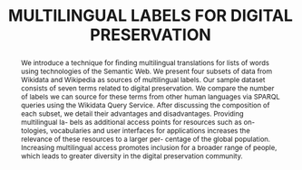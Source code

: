 ---
abstract: We introduce a technique for ﬁnding multilingual translations for lists
  of words using technologies of the Semantic Web. We present four subsets of data
  from Wikidata and Wikipedia as sources of multilingual labels. Our sample dataset
  consists of seven terms related to digital preservation. We compare the number of
  labels we can source for these terms from other human languages via SPARQL queries
  using the Wikidata Query Service. After discussing the composition of each subset,
  we detail their advantages and disadvantages. Providing multilingual la- bels as
  additional access points for resources such as on- tologies, vocabularies and user
  interfaces for applications increases the relevance of these resources to a larger
  per- centage of the global population. Increasing multilingual access promotes inclusion
  for a broader range of people, which leads to greater diversity in the digital preservation
  community.
creators:
- Thronton, Katherine
- Seals-Nutt, Kenneth
date: null
document_url: https://www.ideals.illinois.edu/items/128304/bitstreams/428973/data.pdf
grand_parent: iPRES
institutions: []
keywords:
- wikidata
- semantic web
- multilingual data
- knowledge graph subsets
landing_page_url: https://hdl.handle.net/2142/121100
language: eng
layout: publication
license: CC-BY 4.0 International
notes_url: null
parent: iPRES 2023
presentation_url: https://hdl.handle.net/2142/121670
publication_type: paper
size: null
source_name: iPRES
title: MULTILINGUAL LABELS FOR DIGITAL PRESERVATION
year: 2023
---